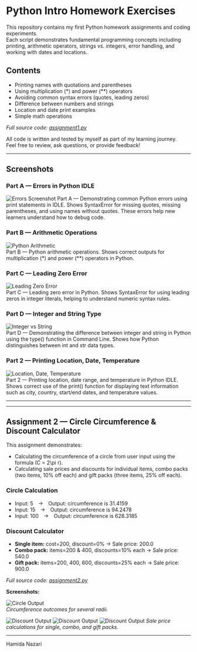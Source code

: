 # Python Intro Homework Exercises

This repository contains my first Python homework assignments and coding experiments.  
Each script demonstrates fundamental programming concepts including printing, arithmetic operators, strings vs. integers, error handling, and working with dates and locations.

## Contents
- Printing names with quotations and parentheses
- Using multiplication (*) and power (**) operators
- Avoiding common syntax errors (quotes, leading zeros)
- Difference between numbers and strings
- Location and date print examples
- Simple math operations

 *Full source code: [assignment1.py](assignment1.py)*

All code is written and tested by myself as part of my learning journey.  
Feel free to review, ask questions, or provide feedback!

---

## Screenshots

### Part A — Errors in Python IDLE
![Errors Screenshot](screenshots/PartA—ErrorsinPythonIDLE.png)
Part A — Demonstrating common Python errors using print statements in IDLE. Shows SyntaxError for missing quotes, missing parentheses, and using names without quotes. These errors help new learners understand how to debug code.

### Part B — Arithmetic Operations
![Python Arithmetic](screenshots/partB_arithmetic.png)  
Part B — Python arithmetic operations. Shows correct outputs for multiplication (*) and power (**) operators in Python.

### Part C — Leading Zero Error
![Leading Zero Error](screenshots/partc_leading_zero.png)  
Part C — Leading zero error in Python. Shows SyntaxError for using leading zeros in integer literals, helping to understand numeric syntax rules.

### Part D — Integer and String Type
![Integer vs String](screenshots/partd_type.png)  
Part D — Demonstrating the difference between integer and string in Python using the type() function in Command Line. Shows how Python distinguishes between int and str data types.

### Part 2 — Printing Location, Date, Temperature
![Location, Date, Temperature](screenshots/part-2.png)  
Part 2 — Printing location, date range, and temperature in Python IDLE. Shows correct use of the print() function for displaying text information such as city, country, start/end dates, and temperature values.

---

---

## Assignment 2 — Circle Circumference & Discount Calculator

This assignment demonstrates:
- Calculating the circumference of a circle from user input using the formula \(C = 2\pi r\).
- Calculating sale prices and discounts for individual items, combo packs (two items, 10% off each) and gift packs (three items, 25% off each).

### Circle Calculation

- Input: 5 → Output: circumference is 31.4159
- Input: 15 → Output: circumference is 94.2478
- Input: 100 → Output: circumference is 628.3185

### Discount Calculator

- **Single item:** cost=200, discount=0% → Sale price: 200.0
- **Combo pack:** items=200 & 400, discounts=10% each → Sale price: 540.0
- **Gift pack:** items=200, 400, 600, discounts=25% each → Sale price: 900.0

*Full source code: [assignment2.py](assignment2.py)*

**Screenshots:**

![Circle Output](screenshots/secondassignmentpart1.png)  
*Circumference outcomes for several radii.*

![Discount Output](screenshots/secondassignmentpart2.a.png)
![Discount Output](screenshots/secondassignmentpart2.b.png)
![Discount Output](screenshots/secondassignmentpart2.c.png)
*Sale price calculations for single, combo, and gift packs.*

---


Hamida Nazari

